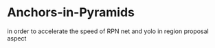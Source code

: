 # Anchors-in-Pyramids
in order to accelerate the speed of RPN net and yolo in region proposal aspect
